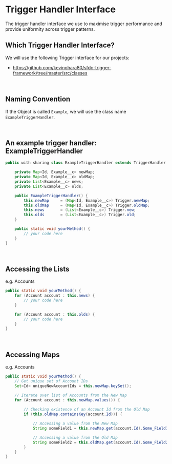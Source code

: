 # Trigger Handler Interface
The trigger handler interface we use to maximise trigger performance and provide uniformity across trigger patterns.

## Which Trigger Handler Interface?
We will use the following Trigger interface for our projects:
- https://github.com/kevinohara80/sfdc-trigger-framework/tree/master/src/classes

<br>

## Naming Convention
If the Object is called `Example`, we will use the class name `ExampleTriggerHandler`.

<br>

## An example trigger handler: ExampleTriggerHandler
```java
public with sharing class ExampleTriggerHandler extends TriggerHandler {

	private Map<Id, Example__c> newMap;
	private Map<Id, Example__c> oldMap;
	private List<Example__c> news;
	private List<Example__c> olds;

	public ExampleTriggerHandler() {
		this.newMap 	= (Map<Id, Example__c>) Trigger.newMap;
		this.oldMap 	= (Map<Id, Example__c>) Trigger.oldMap;
		this.news		= (List<Example__c>) Trigger.new;
		this.olds		= (List<Example__c>) Trigger.old;
	}

	public static void yourMethod() {
		// your code here
	}
}
```

<br>

## Accessing the Lists
e.g. Accounts
```java
public static void yourMethod() {
	for (Account account : this.news) {
		// your code here
	}

	for (Account account : this.olds) {
		// your code here
	}
}
```

<br>

## Accessing Maps
e.g. Accounts
```java
public static void yourMethod() {
	// Get unique set of Account IDs
	Set<Id> uniqueNewAccountIds = this.newMap.keySet();

	// Iterate over list of Accounts from the New Map
	for (Account account : this.newMap.values()) {
		
		// Checking existence of an Account Id from the Old Map
		if (this.oldMap.containsKey(account.Id))) {

			// Accessing a value from the New Map
			String someField1 = this.newMap.get(account.Id).Some_Field1__c;

			// Accessing a value from the Old Map
			String someField2 = this.oldMap.get(account.Id).Some_Field2__c;
		}
	}
}
```